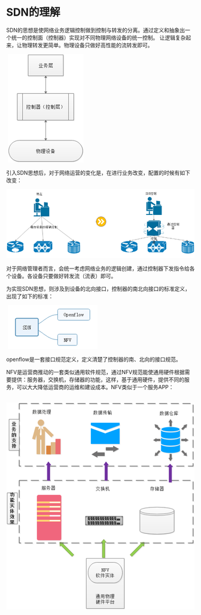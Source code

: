 # SDN的理解

​	  SDN的思想是使网络业务逻辑控制做到控制与转发的分离。通过定义和抽象出一个统一的控制面（控制器）实现对不同物理网络设备的统一控制。 让逻辑复杂起来，让物理转发更简单。物理设备只做好高性能的流转发即可。

​	  ![](..\materials\SDN概念.png)

​		引入SDN思想后，对于网络运营的变化是，在进行业务改变，配置的时候有如下改变：

![](..\materials\SDN的改变.png)

​      对于网络管理者而言，会统一考虑网络业务的逻辑创建，通过控制器下发指令给各个设备。各设备只要做好转发流（流表）即可。

​      为实现SDN思想，则涉及到设备的北向接口，控制器的南北向接口的标准定义，出现了如下的标准：

​    ![](..\materials\SDN.png)

​    openflow是一套接口规范定义，定义清楚了控制器的南、北向的接口规范。

   NFV是运营商推动的一套类似通用软件规范，通过NFV规范能使通用硬件根据需要提供：服务器，交换机，存储器的功能，这样，基于通用硬件，提供不同的服务，可以大大降低运营商的运维和建设成本。NFV类似于一个服务APP：

​    ![](..\materials\NFV.png)



​     